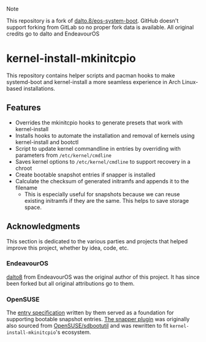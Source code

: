 > [!NOTE]
> This repository is a fork of
> [dalto.8/eos-system-boot](https://gitlab.com/dalto.8/eos-systemd-boot). GitHub
> doesn't support forking from GitLab so no proper fork data is available. All
> original credits go to dalto and EndeavourOS

# kernel-install-mkinitcpio

This repository contains helper scripts and pacman hooks to make systemd-boot
and kernel-install a more seamless experience in Arch Linux-based installations.

## Features
* Overrides the mkinitcpio hooks to generate presets that work with kernel-install
* Installs hooks to automate the installation and removal of kernels using kernel-install and bootctl
* Script to update kernel commandline in entries by overriding with parameters
  from `/etc/kernel/cmdline`
* Saves kernel options to `/etc/kernel/cmdline` to support recovery in a chroot
* Create bootable snapshot entries if snapper is installed
* Calculate the checksum of generated initramfs and appends it to the filename
    * This is especially useful for snapshots because we can reuse existing
      initramfs if they are the same. This helps to save storage space.

## Acknowledgments

This section is dedicated to the various parties and projects that helped
improve this project, whether by idea, code, etc.

### EndeavourOS

[dalto8](https://github.com/dalto8) from EndeavourOS was the original author of
this project. It has since been forked but all original attributions go to them.

### OpenSUSE

The [entry
specification](https://github.com/openSUSE/sdbootutil/blob/main/ARCHITECTURE.md)
written by them served as a foundation for supporting bootable snapshot entries.
[The snapper plugin](./usr/lib/snapper/plugins/10-kim.snapper) was originally
also sourced from
[OpenSUSE/sdbootutil](https://github.com/openSUSE/sdbootutil/blob/main/10-sdbootutil.snapper)
and was rewritten to fit `kernel-install-mkinitcpio`'s ecosystem.
